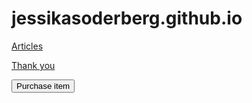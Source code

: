# jessikasoderberg.github.io

[Articles](/articles)


[Thank you](/thank-you)

<button id="purchase-button1">Purchase item</button>
